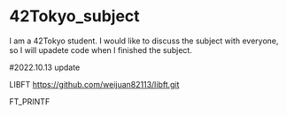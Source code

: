 # 42Tokyo_subject
I am a 42Tokyo student.
I would like to discuss the subject with everyone, so I will upadete code when I finished the subject.

#2022.10.13 update

LIBFT
https://github.com/weijuan82113/libft.git

FT_PRINTF

